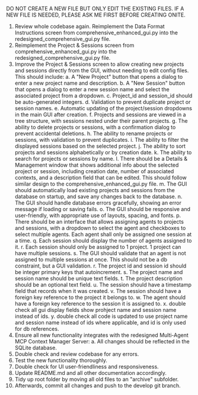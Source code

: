 DO NOT CREATE A NEW FILE BUT ONLY EDIT THE EXISTING FILES.  IF A NEW FILE IS NEEDED, PLEASE ASK ME FIRST BEFORE CREATING ONITE.
1. Review whole codebase again.  Reimplement the Data Format Instructions screen from comprehensive_enhanced_gui.py into the redesigned_comprehensive_gui.py file.
2. Reimplement the Project & Sessions screen from comprehensive_enhanced_gui.py into the redesigned_comprehensive_gui.py file.  
3. Improve the Project & Sessions screen to allow creating new projects and sessions directly from the GUI, without needing to edit config files.  This should include:
    a. A "New Project" button that opens a dialog to enter a new project name and description.
    b. A "New Session" button that opens a dialog to enter a new session name and select the associated project from a dropdown.
    c. Project_id and session_id should be auto-generated integers.
    d. Validation to prevent duplicate project or session names.
    e. Automatic updating of the project/session dropdowns in the main GUI after creation.
    f. Projects and sessions are viewed in a tree structure, with sessions nested under their parent projects.
    g. The ability to delete projects or sessions, with a confirmation dialog to prevent accidental deletions.
    h. The ability to rename projects or sessions, with validation to prevent duplicates.
    i. The ability to filter the displayed sessions based on the selected project.
    j. The ability to sort projects and sessions alphabetically or by creation date.
    k. The ability to search for projects or sessions by name.
    l. There should be a Details & Management window that shows additional info about the selected project or session, including creation date, number of associated contexts, and a description field that can be edited.  This should follow similar design to the comprehensive_enhanced_gui.py file.
    m. The GUI should automatically load existing projects and sessions from the database on startup, and save any changes back to the database.
    n. The GUI should handle database errors gracefully, showing an error message if loading or saving fails.
    o. The GUI should be responsive and user-friendly, with appropriate use of layouts, spacing, and fonts.
    p. There should be an interface that allows assigning agents to projects and sessions, with a dropdown to select the agent and checkboxes to select multiple agents.  Each agent shall only be assigned one session at a time.
    q. Each session should display the number of agents assigned to it.
    r. Each session should only be assigned to 1 project.  1 project can have multiple sessions.
    s. The GUI should validate that an agent is not assigned to multiple sessions at once.  This should not be a db constraint, but a GUI validation.
    r. The project id and session id should be integer primary keys that autoincrement.
    s. The project name and session name should be unique text fields.
    t. The project description should be an optional text field.
    u. The session should have a timestamp field that records when it was created.
    v. The session should have a foreign key reference to the project it belongs to.
    w. The agent should have a foreign key reference to the session it is assigned to.
    x. double check all gui display fields show prohject name and session name instead of ids.
    y. double check all code is updated to use project name and session name instead of ids where applicable, and id is only used for db references.
4. Ensure all new functionality integrates with the redesigned Multi-Agent MCP Context Manager Server:
    a. All changes should be reflected in the SQLite database.
5. Double check and review codebase for any errors.  
6. Test the new functionality thoroughly.
7. Double check for UI user-friendliness and responsiveness.  
8. Update README.md and all other documentation accordingly.
9. Tidy up root folder by moving all old files to an "archive" subfolder.
10. Afterwards, commit all changes and push to the develop git branch.
